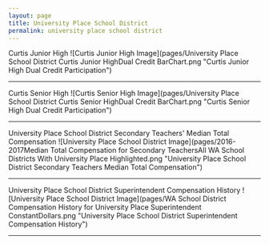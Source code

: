```yaml
---
layout: page
title: University Place School District
permalink: university place school district
---
```



Curtis Junior High
![Curtis Junior High Image](pages/University Place School District Curtis Junior HighDual Credit BarChart.png "Curtis Junior High Dual Credit Participation")

___

Curtis Senior High
![Curtis Senior High Image](pages/University Place School District Curtis Senior HighDual Credit BarChart.png "Curtis Senior High Dual Credit Participation")

___

University Place School District Secondary Teachers' Median Total Compensation
![University Place School District Image](pages/2016-2017Median Total Compensation for Secondary TeachersAll WA School Districts With University Place Highlighted.png "University Place School District Secondary Teachers Median Total Compensation")

___

University Place School District Superintendent Compensation History
![University Place School District Image](pages/WA School District Compensation History for University Place Superintendent ConstantDollars.png "University Place School District Superintendent Compensation History")

___

